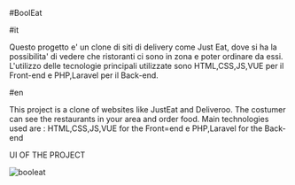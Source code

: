 #BoolEat

#it

Questo progetto e' un clone di siti di delivery come Just Eat, dove si ha la possibilita' di vedere che ristoranti ci sono in zona e poter ordinare da essi. 
L'utilizzo delle tecnologie principali utilizzate sono HTML,CSS,JS,VUE per il Front-end e PHP,Laravel per il Back-end.

#en

This project is a clone of websites like JustEat and Deliveroo. The costumer can see the restaurants in your area and order food.
Main technologies used are : HTML,CSS,JS,VUE for the Front=end e PHP,Laravel for the Back-end



UI OF THE PROJECT

![booleat](https://user-images.githubusercontent.com/92406369/180457498-0365e26f-7c3e-4545-b8fc-57d46c8ac106.png)
